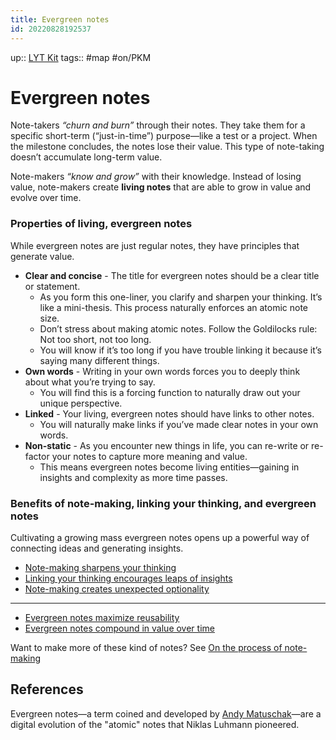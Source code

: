 ```yaml
---
title: Evergreen notes
id: 20220828192537
---
```

up:: [LYT Kit]([[20220910222356]])
tags:: #map #on/PKM 

# Evergreen notes
Note-takers _“churn and burn”_ through their notes. They take them for a specific short-term (“just-in-time”) purpose—like a test or a project. When the milestone concludes, the notes lose their value. This type of note-taking doesn’t accumulate long-term value.

Note-makers _“know and grow”_ with their knowledge. Instead of losing value, note-makers create **living notes** that are able to grow in value and evolve over time.

### Properties of living, evergreen notes
While evergreen notes are just regular notes, they have principles that generate value.

- **Clear and concise** - The title for evergreen notes should be a clear title or statement.
    - As you form this one-liner, you clarify and sharpen your thinking. It’s like a mini-thesis. This process naturally enforces an atomic note size.
    - Don’t stress about making atomic notes. Follow the Goldilocks rule: Not too short, not too long.
    - You will know if it’s too long if you have trouble linking it because it’s saying many different things.
- **Own words** - Writing in your own words forces you to deeply think about what you’re trying to say.
    - You will find this is a forcing function to naturally draw out your unique perspective.
- **Linked** - Your living, evergreen notes should have links to other notes.
    - You will naturally make links if you’ve made clear notes in your own words.
- **Non-static** - As you encounter new things in life, you can re-write or re-factor your notes to capture more meaning and value.
    - This means evergreen notes become living entities—gaining in insights and complexity as more time passes.

### Benefits of note-making, linking your thinking, and evergreen notes
Cultivating a growing mass evergreen notes opens up a powerful way of connecting ideas and generating insights.

- [Note-making sharpens your thinking]([[20220506061404]])
- [Linking your thinking encourages leaps of insights]([[20220506063731]])
- [Note-making creates unexpected optionality]([[20220829214521]])

---
- [Evergreen notes maximize reusability]([[20220506181625]])
- [Evergreen notes compound in value over time]([[20220829215553]])

Want to make more of these kind of notes? See [On the process of note-making]([[20220905000723]])

## References
Evergreen notes—a term coined and developed by [Andy Matuschak](https://notes.andymatuschak.org/About_these_notes)—are a digital evolution of the "atomic" notes that Niklas Luhmann pioneered. 
